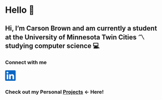 # Hello 👋

 ## Hi, I’m Carson Brown and am currently a student at the University of Minnesota Twin Cities 〽️ studying computer science 💻

### Connect with me
[![LinkedIn logo](https://github.com/carsbrow/carsbrow/blob/main/In-Blue-34.png)]([url](https://www.linkedin.com/in/carson-brow/))





### Check out my Personal [Projects](https://github.com/carsbrow/Projects) <- Here!




